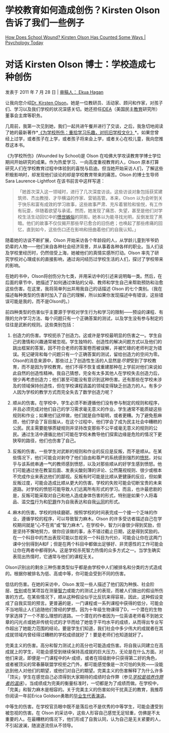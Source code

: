 # 学校教育如何造成创伤？Kirsten Olson 告诉了我们一些例子

[How Does School Wound? Kirsten Olson Has Counted Some Ways | Psychology Today](https://www.psychologytoday.com/us/blog/freedom-learn/201106/how-does-school-wound-kirsten-olson-has-counted-some-ways)

# 对话 Kirsten Olson 博士：学校造成七种创伤

发表于 2011 年 7 月 28 日 | [审稿人： Ekua Hagan](https://www.psychologytoday.com/us/docs/editorial-process)

让我向您介绍[Dr. Kirsten Olson](http://www.kirstenolson.org/aboutkirsten.php)。她是一位教研员、活动家、顾问和作家，对孩子们、学习以及我们学校的状况深感关切。她还担任[IDEA](http://www.democraticeducation.org/)（美国民主[教育](https://www.psychologytoday.com/us/basics/education)研究所）董事会主席等职务。

几周前，我第一次见到她，我们一起共进午餐并进行了交谈，之后，我急切地阅读了她的最新著作*[《为学校所伤：重拾学习乐趣，对抗旧学校文化》](http://www.kirstenolson.org/wounded.php)*。如果您曾经上过学，或者孩子在上学，或者孩子将来会上学，或者关心在校儿童，我向您推荐这本书。

《为学校所伤》(Wounded by School)是 Olson 在哈佛大学攻读教育学博士学位期间开始研究的成果。作为热爱学习、一向高度重视教育的人，Olson 原本打算研究人们在学校教育过程中体验到的喜悦与启迪。但当她开始采访人们，了解这些积极影响时，却发现他们谈论的却是学校教育带来的痛苦。Olson 的博士生导师 Sara Laurence-Lightfoot 在该书前言中这样写道：

> 「她首次深入这一领域时，进行了几次深度访谈。这些访谈对象包括获奖建筑师、杰出教授、才华横溢的作家、营销高管。本来，Olson 以为会听到关于快乐和富有成效的学习故事，这些故事严肃、充斥着冒险和愉悦，有工作有玩耍，伴随着欲望与承诺。然而，她发现了痛苦、失望，甚至是他们对学校生活生动回忆中的[愤世嫉俗](https://www.psychologytoday.com/us/basics/pessimism)的阴影。她本以为能寻找光明，反倒发现了黑暗。他们的故事不仅仅揭开那些早已愈合的旧伤疤；也唤起了那些疼痛的回忆，直到如今，这些伤口还在影响和扭曲着他们的自我认知。」

随着她的访谈不断扩展，Olson 开始采访各个年龄段的人，从学龄儿童到爷爷奶奶辈的人物——他们来自各种社会经济背景，并从事着各种各样的职业。当人们谈及学校里经历时，仍然倍受上海，她被他们的真情实感所打动。Olson 率先了研究学校对心理成长的直接影响，通过询问经历过学校生活的人们，探讨了学校带来的影响。

在她的书中，Olson将创伤分为七类，并用采访中的引述来说明每一类。然后，在后面的章节中，她描述了如何通过体贴的父母、教师和学生自己来帮助预防和治愈这些伤害。在这里，我将简单列出并用我自己的话描述 Olson 的七个类别。（我在描述每种类型的伤害时加入了自己的理解，所以如果你发现描述中有错误，这些错误可能是我的，而不是Olson的。）

前四种类型的伤害似乎主要源于学校对学生行为和学习的限制——预设的课程、有限的允许学习方法、每个问题只有一个正确答案的测试，以及学生没有参与制定的往往是武断的规则。这些类别包括：

1. 创造力的伤害。学校扼杀了创造力。这或许是学校最明显的伤害之一。学生自己的激情和兴趣通常被忽视。学生独特的、创造性的解决问题方式以及他们的跳出框架的答案，因不符合老师的答案卷而被误解，并被忙碌的老师判定为错误。死记硬背和每个问题只有一个正确答案的测试，留给创造力的空间为零。Olson的消息来源中，那些过上了创造性生活的人显然是*尽管*受到了学校教育，而不是因为学校教育。他们不得不恢复或重建那种在上学前对他们来说如此自然的创造性精神。我自己猜想，完全有太多其他人在学校失去创造力后，很少再考虑创造力；他们甚至可能没有意识到这种伤害。还有那些在学校未涉及的领域保持创造性，但在学校课程涵盖的领域变得缺乏创造力的人。有多少人因为学校的教学方式而完全失去了数学创造力呢？

2. 顺从的伤害。在学校中，学生必须不断遵循他们没有参与制定的规则和程序，并且必须完成对他们自己的学习需求毫无意义的作业。学生通常不能质疑这些规则和作业；如果他们这样做，他们就是自作聪明，或者更糟。为了避免惹麻烦，他们学会了盲目服从，在这个过程中，他们学会了成为民主社会中糟糕的公民。民主需要能够质疑规则并坚持改变那些不公平或毫无意义的规则的公民。通过生活中遵循比他们可能在学校未教导他们探索边缘是危险的情况下更狭窄的路径，他们也伤害了自己。

3. 反叛的伤害。一些学生对武断的规则和作业的反应是反叛，而不是顺从。在某些情况下，他们可能会对剥夺了他们自由和尊严的系统感到强烈的[愤怒](https://www.psychologytoday.com/us/basics/anger)，对似乎与该系统串通一气的教师感到愤怒，以及对那些顺从的好学生感到愤怒。他们可能通过坐在教室后面、发表尖酸刻薄的评论、公然蔑视规则、很少或根本不完成作业来表达他们的鄙视。反叛有时可能是比顺从更健康的反应，但如果反叛过度，可能会造成比顺从更大的伤害。学校的失败可能会切断宝贵的未来道路。对学校的愤怒可能导致人们远离所有形式的学习。而且，也许最悲剧的是，反叛可能采取对自己和他人造成身体伤害的形式，特别是如果个人将毒品、滥交[性](https://www.psychologytoday.com/us/basics/sex)行为和[犯罪](https://www.psychologytoday.com/us/basics/law-and-crime)作为自我表达和自我[认同](https://www.psychologytoday.com/us/basics/identity)的形式。

4. 麻木的伤害。学校的持续磨砺，按照学校的时间表完成一个接一个乏味的作业，遵循学校的程序，可以导致智力麻木。Olson 的许多受访者描述自己在学校期间就是“心不在焉”或“智力麻木”。在学校中，智力兴奋很少得到奖励，但是坚持不懈地努力，做你应该做的事，永不错过截止日期，这是得到奖励的。在一个科目中的杰出表现可能以忽视另一个科目为代价，可能会让你在这两门课中分别得到A和F；但是在两个科目中都做出足够好、非灵感性的工作可能会让你在两者中都得到A。这是学校杀死智力热情的众多方式之一。当学生确实表现出热情时，它通常与他们的课程无关。

Olson识别出的剩余三种伤害类型似乎都是由学校中人们被排名和分类的方式造成的。根据你被排名为低、高或中等，你可能会受到不同的伤害。

低估的伤害。在她的采访中，Olson 发现一些人描述了他们因为种族、社会阶层、[性别](https://www.psychologytoday.com/us/basics/gender)或在某项旨在测量[智力](https://www.psychologytoday.com/us/basics/intelligence)或能力的测试上的表现，而被人们做出的假设所伤害的方式。在某些情况下，顺从这种假设似乎比反抗来得容易，因此，这种假设变成了自我实现的预言。更普遍的是，一门课程或一系列课程中获得的低分，可能会不当地阻止人们追随他们曾经的梦想。因为十年级生物课得了D，一个潜在的生物学家选择了一个不那么理想的道路。一个潜在的作者因为一位英语老师看不到她文章的闪光点或她非传统句式的才华而给了她低于平均水平的成绩，从而得出专业写作超出了她能力范围的结论。要是学生们知道，我们社会中多少伟大的成就者在其成就领域内曾经得过糟糕的学校成绩就好了！要是老师们也知道就好了。

完美主义的伤害。高分和智力测试上的高分也可能造成伤害。将自我认同建立在高成就上的学生，可能会感受到继续保持高成就的巨大压力，无论是在什么方面。对他们来说，即便是一门课程中的A-成绩，或者在班级剧中只获得第二好的角色，或者被顶尖的常春藤联盟学校拒之门外，都可能感觉像是一次可怕的失败——没能达到他人对他们的期望，或他们对自己的期望。完美主义的伤害解释了为什么许多「顶尖」学生在感觉自己必须得到大家期待的成绩时会作弊（参见[*学校是培养作弊者的温床*](http://www.psychologytoday.com/blog/freedom-learn/201010/cheating-in-science-part-ii-school-is-breeding-ground-cheaters)）。当成绩成为完美的衡量标准时，一切都是为了成绩而做。在学校中，「完美」和智力麻木是相容的。关于完美主义的伤害如何干扰真正的教育，我推荐你阅读一年前Erica Goldson勇敢的[毕业生代表演讲](http://americaviaerica.blogspot.com/2010/07/coxsackie-athens-valedictorian-speech.html)。

中等生的伤害。在学校官员眼中既不是落后也不是优秀的中等学生，可能会遭受到被忽视的伤害。在 Olson 的采访中，这些人形容自己感觉无足轻重，仿佛是不太重要的人。在最糟糕的情况下，他们形成了自我认同，认为自己是无关紧要的人，不引起波澜，随波逐流但从不领导。